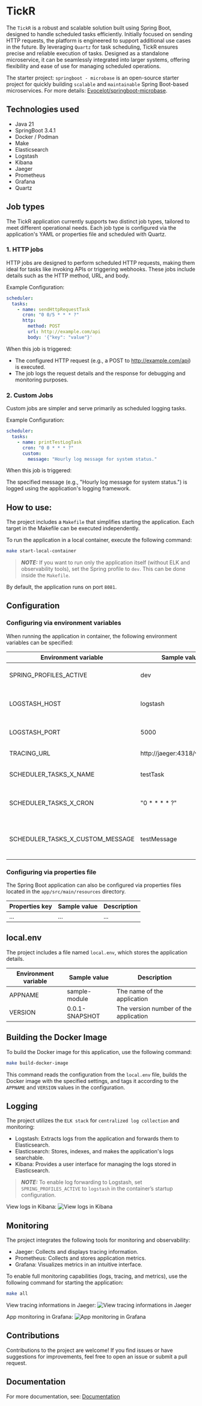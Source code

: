 # TickR

The `TickR` is a robust and scalable solution built using Spring Boot, designed to handle scheduled tasks efficiently. Initially focused on sending HTTP requests, the platform is engineered to support additional use cases in the future. By leveraging `Quartz` for task scheduling, TickR ensures precise and reliable execution of tasks. Designed as a standalone microservice, it can be seamlessly integrated into larger systems, offering flexibility and ease of use for managing scheduled operations.

The starter project: `springboot - microbase` is an open-source starter project for quickly building `scalable` and `maintainable` Spring Boot-based microservices. For more details: [Evocelot/springboot-microbase](https://github.com/Evocelot/springboot-microbase).

## Technologies used

- Java 21
- SpringBoot 3.4.1
- Docker / Podman
- Make
- Elasticsearch
- Logstash
- Kibana
- Jaeger
- Prometheus
- Grafana
- Quartz

## Job types

The TickR application currently supports two distinct job types, tailored to meet different operational needs. Each job type is configured via the application's YAML or properties file and scheduled with Quartz.

### 1. HTTP jobs

HTTP jobs are designed to perform scheduled HTTP requests, making them ideal for tasks like invoking APIs or triggering webhooks. These jobs include details such as the HTTP method, URL, and body.

Example Configuration:
```yml
scheduler:
  tasks:
    - name: sendHttpRequestTask
      cron: "0 0/5 * * * ?"
      http:
        method: POST
        url: http://example.com/api
        body: '{"key": "value"}'
```

When this job is triggered:

- The configured HTTP request (e.g., a POST to http://example.com/api) is executed.
- The job logs the request details and the response for debugging and monitoring purposes.

### 2. Custom Jobs

Custom jobs are simpler and serve primarily as scheduled logging tasks.

Example Configuration:
```yml
scheduler:
  tasks:
    - name: printTestLogTask
      cron: "0 0 * * * ?"
      custom:
        message: "Hourly log message for system status."
```
When this job is triggered:

The specified message (e.g., "Hourly log message for system status.") is logged using the application's logging framework.

## How to use:

The project includes a `Makefile` that simplifies starting the application. Each target in the Makefile can be executed independently.

To run the application in a local container, execute the following command:

```bash
make start-local-container
```

> **_NOTE:_** If you want to run only the application itself (without ELK and observability tools), set the Spring profile to `dev`. This can be done inside the `Makefile`.

By default, the application runs on port `8081`.

## Configuration

### Configuring via environment variables

When running the application in container, the following environment variables can be specified:

Environment variable | Sample value | Description |
--- | --- | --- |
SPRING_PROFILES_ACTIVE | dev | The profile to run with the application. Can be `dev` and/or `logstash`. |
LOGSTASH_HOST | logstash | The name of the logstash container to push the logs from the springboot app. It is only required when using the `logstash` profile. |
LOGSTASH_PORT | 5000 | The port of the logstash container. It is only required when using the `logstash` profile. |
TRACING_URL | http://jaeger:4318/v1/traces | The url of the jaeger instance for sending tracing details. |
SCHEDULER_TASKS_X_NAME | testTask | The name of the scheduled task. `X` represents the task index (e.g., `SCHEDULER_TASKS_0_NAME`).
SCHEDULER_TASKS_X_CRON | "0 * * * * ?" | The cron expression that defines the schedule for the task. `X` represents the task index (e.g., `SCHEDULER_TASKS_0_CRON`).
SCHEDULER_TASKS_X_CUSTOM_MESSAGE | testMessage | The custom log message displayed when the task runs, applicable for `custom tasks`. `X` represents the task index (e.g., `SCHEDULER_TASKS_0_CUSTOM_MESSAGE`).

### Configuring via properties file

The Spring Boot application can also be configured via properties files located in the `app/src/main/resources` directory.

Properties key | Sample value | Description |
--- | --- | --- |
... | ... | ... |


## local.env

The project includes a file named `local.env`, which stores the application details.

Environment variable | Sample value | Description |
--- | --- | --- |
APPNAME | sample-module | The name of the application |
VERSION | 0.0.1-SNAPSHOT | The version number of the application |

## Building the Docker Image

To build the Docker image for this application, use the following command:

```bash
make build-docker-image
```

This command reads the configuration from the `local.env` file, builds the Docker image with the specified settings, and tags it according to the `APPNAME` and `VERSION` values in the configuration.

## Logging

The project utilizes the `ELK stack` for `centralized log collection` and monitoring:

- Logstash: Extracts logs from the application and forwards them to Elasticsearch.
- Elasticsearch: Stores, indexes, and makes the application's logs searchable.
- Kibana: Provides a user interface for managing the logs stored in Elasticsearch.

> **_NOTE:_** To enable log forwarding to Logstash, set `SPRING_PROFILES_ACTIVE` to `logstash` in the container’s startup configuration.

View logs in Kibana:
![View logs in Kibana](img/kibana.png)

## Monitoring

The project integrates the following tools for monitoring and observability:

- Jaeger: Collects and displays tracing information.
- Prometheus: Collects and stores application metrics.
- Grafana: Visualizes metrics in an intuitive interface.

To enable full monitoring capabilities (logs, tracing, and metrics), use the following command for starting the application:

```bash
make all
```

View tracing informations in Jaeger:
![View tracing informations in Jaeger](img/jaeger.png)

App monitoring in Grafana:
![App monitoring in Grafana](img/grafana.png)

## Contributions

Contributions to the project are welcome! If you find issues or have suggestions for improvements, feel free to open an issue or submit a pull request.

## Documentation

For more documentation, see: [Documentation](/docs/docs.md)
